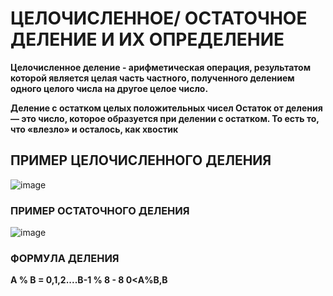 # ЦЕЛОЧИСЛЕННОЕ/ ОСТАТОЧНОЕ ДЕЛЕНИЕ И ИХ ОПРЕДЕЛЕНИЕ

**Целочисленное деление - арифметическая операция, результатом которой является целая часть частного, полученного делением одного целого числа на другое целое число.**

**Деление с остатком целых положительных чисел
Остаток от деления — это число, которое образуется при делении с остатком. То есть то, что «влезло» и осталось, как хвостик**

## ПРИМЕР ЦЕЛОЧИСЛЕННОГО ДЕЛЕНИЯ

![image](https://github.com/saveliykirsanov/math/assets/144109400/45e30727-5065-4708-a17d-353a8b597ab7)


### ПРИМЕР ОСТАТОЧНОГО ДЕЛЕНИЯ

![image](https://github.com/saveliykirsanov/math/assets/144109400/2b1d8969-6cfe-46b5-90ad-0fc64954b09a)


### ФОРМУЛА ДЕЛЕНИЯ

**A % B = 0,1,2....B-1 % 8 - 8 0<A%B,B**



